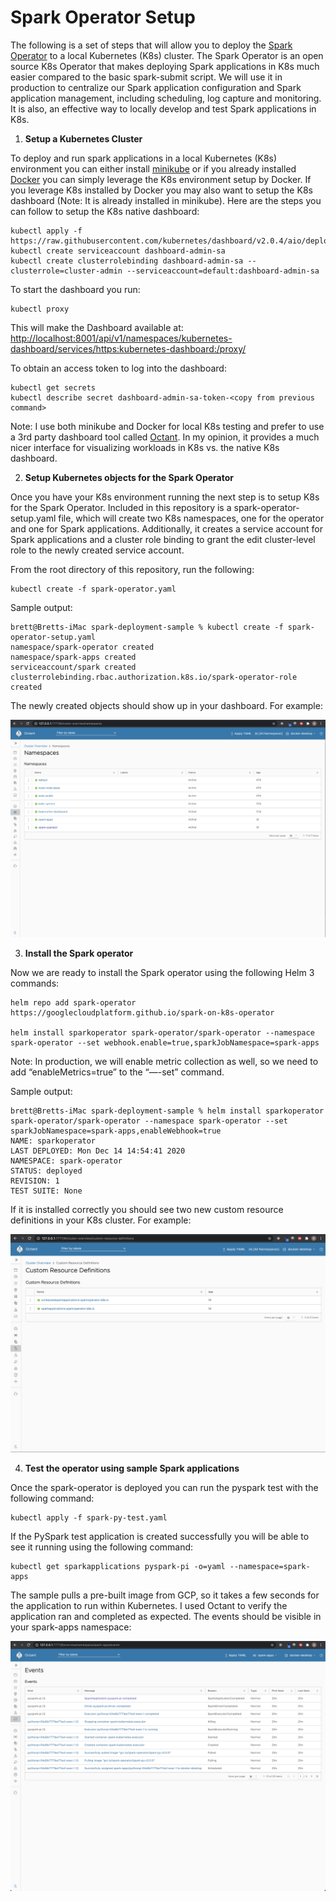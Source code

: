 # Spark Operator Setup

The following is a set of steps that will allow you to deploy the <a href="https://github.com/GoogleCloudPlatform/spark-on-k8s-operator">Spark Operator</a> to a local Kubernetes (K8s) cluster. The Spark Operator is an open source K8s Operator that makes deploying Spark applications in K8s much easier compared to the basic spark-submit script. We will use it in production to centralize our Spark application configuration and Spark application management, including scheduling, log capture and monitoring. It is also, an effective way to locally develop and test Spark applications in K8s.

1) <b>Setup a Kubernetes Cluster</b>

To deploy and run spark applications in a local Kubernetes (K8s) environment you can either install <a href="https://minikube.sigs.k8s.io/docs/start/">minikube</a> or if you already installed <a href="https://www.docker.com/products/docker-desktop">Docker</a> you can simply leverage the K8s environment setup by Docker. If you leverage K8s installed by Docker you may also want to setup the K8s dashboard (Note: It is already installed in minikube). Here are the steps you can follow to setup the K8s native dashboard: 

```
kubectl apply -f https://raw.githubusercontent.com/kubernetes/dashboard/v2.0.4/aio/deploy/recommended.yaml
kubectl create serviceaccount dashboard-admin-sa
kubectl create clusterrolebinding dashboard-admin-sa --clusterrole=cluster-admin --serviceaccount=default:dashboard-admin-sa
```

To start the dashboard you run:

```
kubectl proxy
```

This will make the Dashboard available at:<br/>
<a href="http://localhost:8001/api/v1/namespaces/kubernetes-dashboard/services/https:kubernetes-dashboard:/proxy/">http://localhost:8001/api/v1/namespaces/kubernetes-dashboard/services/https:kubernetes-dashboard:/proxy/</a>

To obtain an access token to log into the dashboard:

```
kubectl get secrets
kubectl describe secret dashboard-admin-sa-token-<copy from previous command>
```

Note: I use both minikube and Docker for local K8s testing and prefer to use a 3rd party dashboard tool called <a href="https://octant.dev/">Octant</a>. In my opinion, it provides a much nicer interface for visualizing workloads in K8s vs. the native K8s dashboard.

2) <b>Setup Kubernetes objects for the Spark Operator</b>

Once you have your K8s environment running the next step is to setup K8s for the Spark Operator. Included in this repository is a spark-operator-setup.yaml file, which will create two K8s namespaces, one for the operator and one for Spark applications. Additionally, it creates a service account for Spark applications and a cluster role binding to grant the edit cluster-level role to the newly created service account.

From the root directory of this repository, run the following:

```
kubectl create -f spark-operator.yaml
```

Sample output:

```
brett@Bretts-iMac spark-deployment-sample % kubectl create -f spark-operator-setup.yaml
namespace/spark-operator created
namespace/spark-apps created
serviceaccount/spark created
clusterrolebinding.rbac.authorization.k8s.io/spark-operator-role created
```

The newly created objects should show up in your dashboard. For example:

![alt text](images/k8s-cluster-namespaces.png "Octant Dashboard - Kubernetes Cluster Namespaces View")

3) <b>Install the Spark operator</b>

Now we are ready to install the Spark operator using the following Helm 3 commands:

```
helm repo add spark-operator https://googlecloudplatform.github.io/spark-on-k8s-operator

helm install sparkoperator spark-operator/spark-operator --namespace spark-operator --set webhook.enable=true,sparkJobNamespace=spark-apps
```

Note: In production, we will enable metric collection as well, so we need to add “enableMetrics=true” to the “—-set” command.

Sample output:

```
brett@Bretts-iMac spark-deployment-sample % helm install sparkoperator spark-operator/spark-operator --namespace spark-operator --set sparkJobNamespace=spark-apps,enableWebhook=true
NAME: sparkoperator
LAST DEPLOYED: Mon Dec 14 14:54:41 2020
NAMESPACE: spark-operator
STATUS: deployed
REVISION: 1
TEST SUITE: None
```

If it is installed correctly you should see two new custom resource definitions in your K8s cluster. For example:

![alt text](images/k8s-cluster-custom-resource-defs.png "Octant Dashboard - Kubernetes Cluster Custom Resource Definitions View")

4) <b>Test the operator using sample Spark applications</b>

Once the spark-operator is deployed you can run the pyspark test with the following command:

```
kubectl apply -f spark-py-test.yaml
```

If the PySpark test application is created successfully you will be able to see it running using the following command:

```
kubectl get sparkapplications pyspark-pi -o=yaml --namespace=spark-apps
```

The sample pulls a pre-built image from GCP, so it takes a few seconds for the application to run within Kubernetes. I used Octant to verify the application ran and completed as expected. The events should be visible in your spark-apps namespace:

![alt text](images/k8s-events-spark-test.png "Octant Dashboard - spark-apps namespace events")

